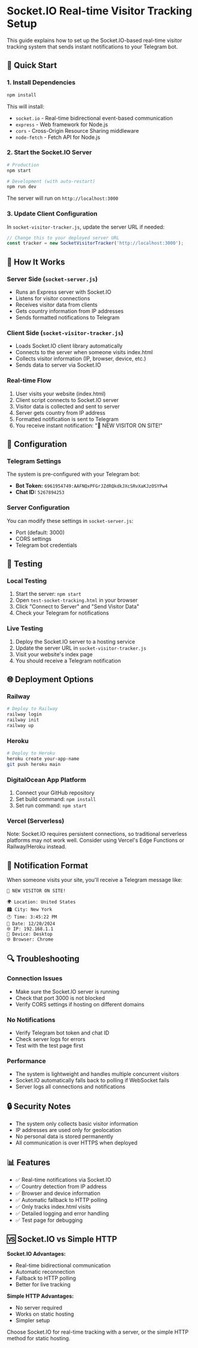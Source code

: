 # Socket.IO Real-time Visitor Tracking Setup

This guide explains how to set up the Socket.IO-based real-time visitor tracking system that sends instant notifications to your Telegram bot.

## 🚀 Quick Start

### 1. Install Dependencies

```bash
npm install
```

This will install:
- `socket.io` - Real-time bidirectional event-based communication
- `express` - Web framework for Node.js
- `cors` - Cross-Origin Resource Sharing middleware
- `node-fetch` - Fetch API for Node.js

### 2. Start the Socket.IO Server

```bash
# Production
npm start

# Development (with auto-restart)
npm run dev
```

The server will run on `http://localhost:3000`

### 3. Update Client Configuration

In `socket-visitor-tracker.js`, update the server URL if needed:

```javascript
// Change this to your deployed server URL
const tracker = new SocketVisitorTracker('http://localhost:3000');
```

## 📡 How It Works

### Server Side (`socket-server.js`)
- Runs an Express server with Socket.IO
- Listens for visitor connections
- Receives visitor data from clients
- Gets country information from IP addresses
- Sends formatted notifications to Telegram

### Client Side (`socket-visitor-tracker.js`)
- Loads Socket.IO client library automatically
- Connects to the server when someone visits index.html
- Collects visitor information (IP, browser, device, etc.)
- Sends data to server via Socket.IO

### Real-time Flow
1. User visits your website (index.html)
2. Client script connects to Socket.IO server
3. Visitor data is collected and sent to server
4. Server gets country from IP address
5. Formatted notification is sent to Telegram
6. You receive instant notification: "🔔 NEW VISITOR ON SITE!"

## 🔧 Configuration

### Telegram Settings
The system is pre-configured with your Telegram bot:
- **Bot Token:** `6961954749:AAFNQxPFGrJZdRQkdkJXcSRvXaKJzOSYPw4`
- **Chat ID:** `5267894253`

### Server Configuration
You can modify these settings in `socket-server.js`:
- Port (default: 3000)
- CORS settings
- Telegram bot credentials

## 🧪 Testing

### Local Testing
1. Start the server: `npm start`
2. Open `test-socket-tracking.html` in your browser
3. Click "Connect to Server" and "Send Visitor Data"
4. Check your Telegram for notifications

### Live Testing
1. Deploy the Socket.IO server to a hosting service
2. Update the server URL in `socket-visitor-tracker.js`
3. Visit your website's index page
4. You should receive a Telegram notification

## 🌐 Deployment Options

### Railway
```bash
# Deploy to Railway
railway login
railway init
railway up
```

### Heroku
```bash
# Deploy to Heroku
heroku create your-app-name
git push heroku main
```

### DigitalOcean App Platform
1. Connect your GitHub repository
2. Set build command: `npm install`
3. Set run command: `npm start`

### Vercel (Serverless)
Note: Socket.IO requires persistent connections, so traditional serverless platforms may not work well. Consider using Vercel's Edge Functions or Railway/Heroku instead.

## 📱 Notification Format

When someone visits your site, you'll receive a Telegram message like:

```
🔔 NEW VISITOR ON SITE!

🌍 Location: United States
🏙️ City: New York
🕐 Time: 3:45:22 PM
📅 Date: 12/20/2024
🌐 IP: 192.168.1.1
📱 Device: Desktop
🌐 Browser: Chrome
```

## 🔍 Troubleshooting

### Connection Issues
- Make sure the Socket.IO server is running
- Check that port 3000 is not blocked
- Verify CORS settings if hosting on different domains

### No Notifications
- Verify Telegram bot token and chat ID
- Check server logs for errors
- Test with the test page first

### Performance
- The system is lightweight and handles multiple concurrent visitors
- Socket.IO automatically falls back to polling if WebSocket fails
- Server logs all connections and notifications

## 🔒 Security Notes

- The system only collects basic visitor information
- IP addresses are used only for geolocation
- No personal data is stored permanently
- All communication is over HTTPS when deployed

## 📊 Features

- ✅ Real-time notifications via Socket.IO
- ✅ Country detection from IP address
- ✅ Browser and device information
- ✅ Automatic fallback to HTTP polling
- ✅ Only tracks index.html visits
- ✅ Detailed logging and error handling
- ✅ Test page for debugging

## 🆚 Socket.IO vs Simple HTTP

**Socket.IO Advantages:**
- Real-time bidirectional communication
- Automatic reconnection
- Fallback to HTTP polling
- Better for live tracking

**Simple HTTP Advantages:**
- No server required
- Works on static hosting
- Simpler setup

Choose Socket.IO for real-time tracking with a server, or the simple HTTP method for static hosting. 